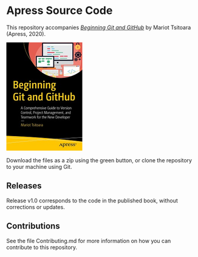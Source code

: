 # Apress Source Code

This repository accompanies [*Beginning Git and GitHub*](http://www.apress.com/9781484253120) by Mariot Tsitoara (Apress, 2020).

[comment]: #cover
![Cover image](9781484253120.jpg)

Download the files as a zip using the green button, or clone the repository to your machine using Git.

## Releases

Release v1.0 corresponds to the code in the published book, without corrections or updates.

## Contributions

See the file Contributing.md for more information on how you can contribute to this repository.